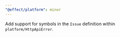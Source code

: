 ```yaml
---
"@effect/platform": minor
---
```


Add support for symbols in the `Issue` definition within `platform/HttpApiError`.
